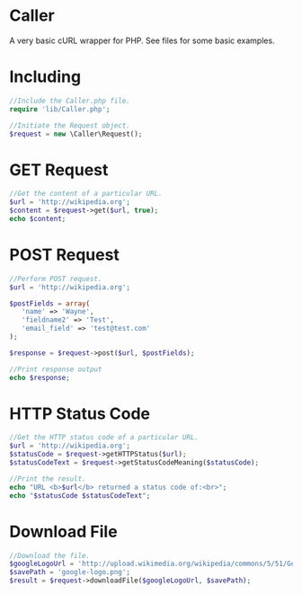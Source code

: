 Caller
======

A very basic cURL wrapper for PHP. See files for some basic examples.

Including
======

```php
//Include the Caller.php file.
require 'lib/Caller.php';

//Initiate the Request object.
$request = new \Caller\Request();
```

GET Request
======

```php
//Get the content of a particular URL.
$url = 'http://wikipedia.org';
$content = $request->get($url, true);
echo $content;
```

POST Request
======

```php
//Perform POST request.
$url = 'http://wikipedia.org';

$postFields = array(
   'name' => 'Wayne',
   'fieldname2' => 'Test',
   'email_field' => 'test@test.com' 
);

$response = $request->post($url, $postFields);

//Print response output
echo $response;
```

HTTP Status Code
======

```php
//Get the HTTP status code of a particular URL.
$url = 'http://wikipedia.org';
$statusCode = $request->getHTTPStatus($url);
$statusCodeText = $request->getStatusCodeMeaning($statusCode);

//Print the result.
echo "URL <b>$url</b> returned a status code of:<br>";
echo "$statusCode $statusCodeText";
```

Download File
======
```php
//Download the file.
$googleLogoUrl = 'http://upload.wikimedia.org/wikipedia/commons/5/51/Google.png';
$savePath = 'google-logo.png';
$result = $request->downloadFile($googleLogoUrl, $savePath);
```

